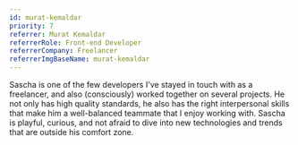 ```yaml
---
id: murat-kemaldar
priority: 7
referrer: Murat Kemaldar
referrerRole: Front-end Developer
referrerCompany: Freelancer
referrerImgBaseName: murat-kemaldar
---
```


Sascha is one of the few developers I've stayed in touch with as a freelancer, and also (consciously) worked together on several projects. He not only has high quality standards, he also has the right interpersonal skills that make him a well-balanced teammate that I enjoy working with. Sascha is playful, curious, and not afraid to dive into new technologies and trends that are outside his comfort zone.